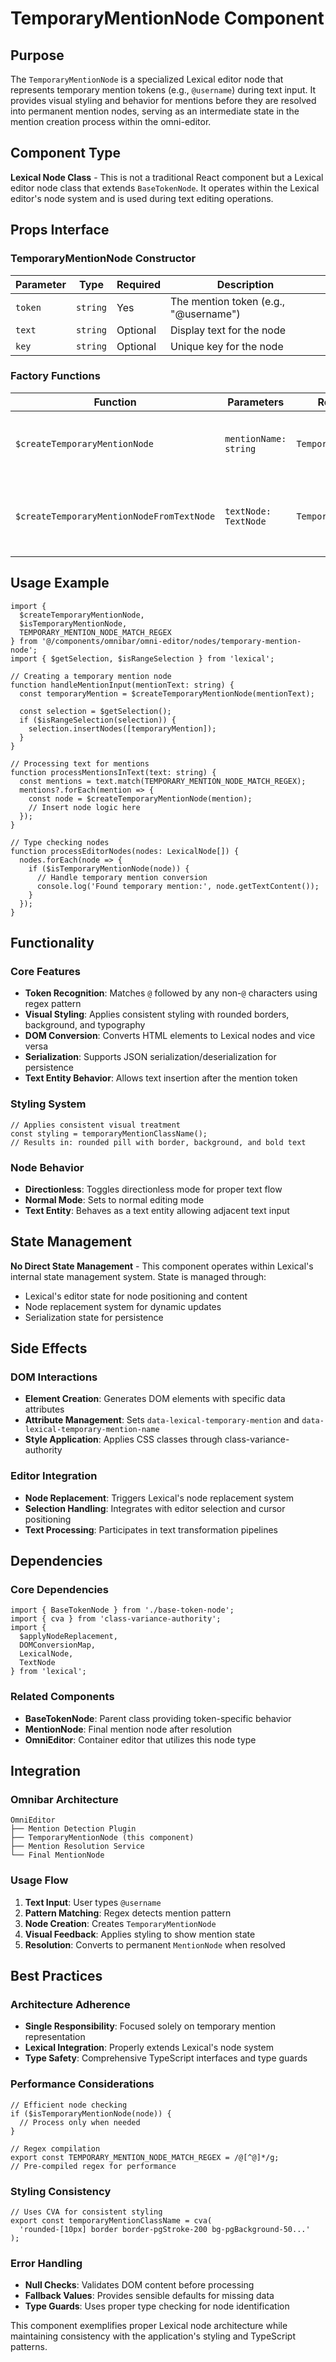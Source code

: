 # TemporaryMentionNode Component

## Purpose

The `TemporaryMentionNode` is a specialized Lexical editor node that represents temporary mention tokens (e.g., `@username`) during text input. It provides visual styling and behavior for mentions before they are resolved into permanent mention nodes, serving as an intermediate state in the mention creation process within the omni-editor.

## Component Type

**Lexical Node Class** - This is not a traditional React component but a Lexical editor node class that extends `BaseTokenNode`. It operates within the Lexical editor's node system and is used during text editing operations.

## Props Interface

### TemporaryMentionNode Constructor
| Parameter | Type | Required | Description |
|-----------|------|----------|-------------|
| `token` | `string` | Yes | The mention token (e.g., "@username") |
| `text` | `string` | Optional | Display text for the node |
| `key` | `string` | Optional | Unique key for the node |

### Factory Functions
| Function | Parameters | Return Type | Description |
|----------|------------|-------------|-------------|
| `$createTemporaryMentionNode` | `mentionName: string` | `TemporaryMentionNode` | Creates a new temporary mention node |
| `$createTemporaryMentionNodeFromTextNode` | `textNode: TextNode` | `TemporaryMentionNode` | Creates temporary mention from existing text node |

## Usage Example

```tsx
import { 
  $createTemporaryMentionNode,
  $isTemporaryMentionNode,
  TEMPORARY_MENTION_NODE_MATCH_REGEX 
} from '@/components/omnibar/omni-editor/nodes/temporary-mention-node';
import { $getSelection, $isRangeSelection } from 'lexical';

// Creating a temporary mention node
function handleMentionInput(mentionText: string) {
  const temporaryMention = $createTemporaryMentionNode(mentionText);
  
  const selection = $getSelection();
  if ($isRangeSelection(selection)) {
    selection.insertNodes([temporaryMention]);
  }
}

// Processing text for mentions
function processMentionsInText(text: string) {
  const mentions = text.match(TEMPORARY_MENTION_NODE_MATCH_REGEX);
  mentions?.forEach(mention => {
    const node = $createTemporaryMentionNode(mention);
    // Insert node logic here
  });
}

// Type checking nodes
function processEditorNodes(nodes: LexicalNode[]) {
  nodes.forEach(node => {
    if ($isTemporaryMentionNode(node)) {
      // Handle temporary mention conversion
      console.log('Found temporary mention:', node.getTextContent());
    }
  });
}
```

## Functionality

### Core Features
- **Token Recognition**: Matches `@` followed by any non-`@` characters using regex pattern
- **Visual Styling**: Applies consistent styling with rounded borders, background, and typography
- **DOM Conversion**: Converts HTML elements to Lexical nodes and vice versa
- **Serialization**: Supports JSON serialization/deserialization for persistence
- **Text Entity Behavior**: Allows text insertion after the mention token

### Styling System
```tsx
// Applies consistent visual treatment
const styling = temporaryMentionClassName();
// Results in: rounded pill with border, background, and bold text
```

### Node Behavior
- **Directionless**: Toggles directionless mode for proper text flow
- **Normal Mode**: Sets to normal editing mode
- **Text Entity**: Behaves as a text entity allowing adjacent text input

## State Management

**No Direct State Management** - This component operates within Lexical's internal state management system. State is managed through:
- Lexical's editor state for node positioning and content
- Node replacement system for dynamic updates
- Serialization state for persistence

## Side Effects

### DOM Interactions
- **Element Creation**: Generates DOM elements with specific data attributes
- **Attribute Management**: Sets `data-lexical-temporary-mention` and `data-lexical-temporary-mention-name`
- **Style Application**: Applies CSS classes through class-variance-authority

### Editor Integration
- **Node Replacement**: Triggers Lexical's node replacement system
- **Selection Handling**: Integrates with editor selection and cursor positioning
- **Text Processing**: Participates in text transformation pipelines

## Dependencies

### Core Dependencies
```tsx
import { BaseTokenNode } from './base-token-node';
import { cva } from 'class-variance-authority';
import { 
  $applyNodeReplacement,
  DOMConversionMap,
  LexicalNode,
  TextNode 
} from 'lexical';
```

### Related Components
- **BaseTokenNode**: Parent class providing token-specific behavior
- **MentionNode**: Final mention node after resolution
- **OmniEditor**: Container editor that utilizes this node type

## Integration

### Omnibar Architecture
```
OmniEditor
├── Mention Detection Plugin
├── TemporaryMentionNode (this component)
├── Mention Resolution Service
└── Final MentionNode
```

### Usage Flow
1. **Text Input**: User types `@username`
2. **Pattern Matching**: Regex detects mention pattern
3. **Node Creation**: Creates `TemporaryMentionNode`
4. **Visual Feedback**: Applies styling to show mention state
5. **Resolution**: Converts to permanent `MentionNode` when resolved

## Best Practices

### Architecture Adherence
- **Single Responsibility**: Focused solely on temporary mention representation
- **Lexical Integration**: Properly extends Lexical's node system
- **Type Safety**: Comprehensive TypeScript interfaces and type guards

### Performance Considerations
```tsx
// Efficient node checking
if ($isTemporaryMentionNode(node)) {
  // Process only when needed
}

// Regex compilation
export const TEMPORARY_MENTION_NODE_MATCH_REGEX = /@[^@]*/g;
// Pre-compiled regex for performance
```

### Styling Consistency
```tsx
// Uses CVA for consistent styling
export const temporaryMentionClassName = cva(
  'rounded-[10px] border border-pgStroke-200 bg-pgBackground-50...'
);
```

### Error Handling
- **Null Checks**: Validates DOM content before processing
- **Fallback Values**: Provides sensible defaults for missing data
- **Type Guards**: Uses proper type checking for node identification

This component exemplifies proper Lexical node architecture while maintaining consistency with the application's styling and TypeScript patterns.